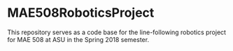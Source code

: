 # MAE508RoboticsProject
This repository serves as a code base for the line-following robotics project for MAE 508 at ASU in the Spring 2018 semester.
